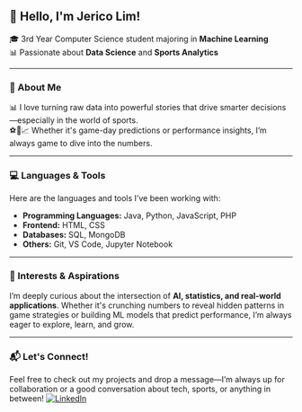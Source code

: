 ## 👋 Hello, I'm Jerico Lim!

🎓 3rd Year Computer Science student majoring in **Machine Learning**  
📊 Passionate about **Data Science** and **Sports Analytics**

---

### 🧠 About Me
📊 I love turning raw data into powerful stories that drive smarter decisions—especially in the world of sports.  
⚽🏀📈 Whether it's game-day predictions or performance insights, I’m always game to dive into the numbers.

---

### 💻 Languages & Tools
Here are the languages and tools I’ve been working with:

- **Programming Languages:** Java, Python, JavaScript, PHP  
- **Frontend:** HTML, CSS  
- **Databases:** SQL, MongoDB  
- **Others:** Git, VS Code, Jupyter Notebook

---

### 🚀 Interests & Aspirations
I’m deeply curious about the intersection of **AI, statistics, and real-world applications**. Whether it's crunching numbers to reveal hidden patterns in game strategies or building ML models that predict performance, I’m always eager to explore, learn, and grow.

---

### 📬 Let's Connect!
Feel free to check out my projects and drop a message—I’m always up for collaboration or a good conversation about tech, sports, or anything in between!
[![LinkedIn](https://img.shields.io/badge/LinkedIn-Jerico%20Lim-blue?style=for-the-badge&logo=linkedin)](https://www.linkedin.com/in/jerico-lim-457b8219a/)

